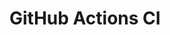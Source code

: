 # GitHub Actions CI












































































































































































































































































































































































































































































































































































































































































































































































































































































































































































































































































































































































































































































































































































































































































































































































































































































































































































































































































































































































































































































































































































































































































































































































































































































































































































































































































































































































































































































































































































































































































































































































































































































































































































































































































































































































































































































































































